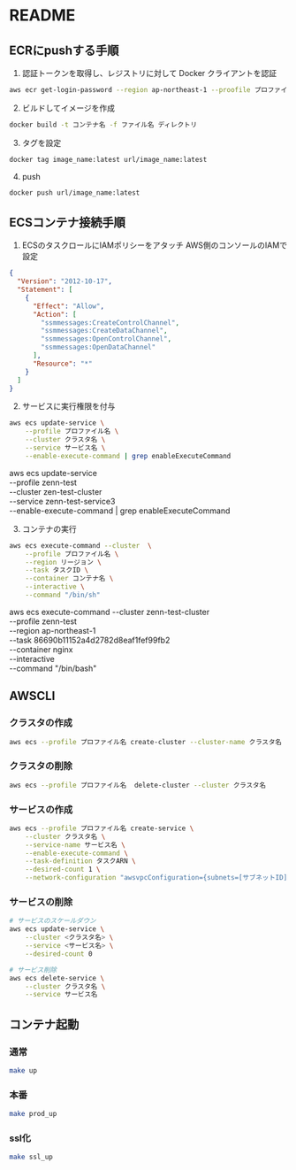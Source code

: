 # README

## ECRにpushする手順
1. 認証トークンを取得し、レジストリに対して Docker クライアントを認証
``` bash
aws ecr get-login-password --region ap-northeast-1 --proofile プロファイル名 | docker login --username AWS --password-stdin url
```

2. ビルドしてイメージを作成
``` bash
docker build -t コンテナ名 -f ファイル名 ディレクトリ
```

3. タグを設定
``` bash
docker tag image_name:latest url/image_name:latest
```

4. push
``` bash
docker push url/image_name:latest
```

## ECSコンテナ接続手順

1. ECSのタスクロールにIAMポリシーをアタッチ
AWS側のコンソールのIAMで設定

``` json
{
  "Version": "2012-10-17",
  "Statement": [
    {
      "Effect": "Allow",
      "Action": [
        "ssmmessages:CreateControlChannel",
        "ssmmessages:CreateDataChannel",
        "ssmmessages:OpenControlChannel",
        "ssmmessages:OpenDataChannel"
      ],
      "Resource": "*"
    }
  ]
}
```

2. サービスに実行権限を付与

``` bash
aws ecs update-service \
    --profile プロファイル名 \
    --cluster クラスタ名 \
    --service サービス名 \
    --enable-execute-command | grep enableExecuteCommand
```

aws ecs update-service \
    --profile zenn-test \
    --cluster zen-test-cluster \
    --service zenn-test-service3 \
    --enable-execute-command | grep enableExecuteCommand

3. コンテナの実行
``` bash
aws ecs execute-command --cluster  \
    --profile プロファイル名 \
    --region リージョン \
    --task タスクID \
    --container コンテナ名 \
    --interactive \
    --command "/bin/sh"
```

aws ecs execute-command --cluster  zenn-test-cluster \
    --profile zenn-test \
    --region ap-northeast-1 \
    --task 86690b11152a4d2782d8eaf1fef99fb2 \
    --container nginx \
    --interactive \
    --command "/bin/bash"


## AWSCLI

### クラスタの作成

``` bash
aws ecs --profile プロファイル名 create-cluster --cluster-name クラスタ名
```

### クラスタの削除

``` bash
aws ecs --profile プロファイル名  delete-cluster --cluster クラスタ名
```


### サービスの作成

``` bash
aws ecs --profile プロファイル名 create-service \
    --cluster クラスタ名 \
    --service-name サービス名 \
    --enable-execute-command \
    --task-definition タスクARN \
    --desired-count 1 \
    --network-configuration "awsvpcConfiguration={subnets=[サブネットID],securityGroups=[セキュリティグループ]}"
```


### サービスの削除

``` bash
# サービスのスケールダウン
aws ecs update-service \
    --cluster <クラスタ名> \
    --service <サービス名> \
    --desired-count 0

# サービス削除
aws ecs delete-service \
    --cluster クラスタ名 \
    --service サービス名
```

## コンテナ起動

### 通常
``` bash
make up
```

### 本番
``` bash
make prod_up
```

### ssl化
``` bash
make ssl_up
```

